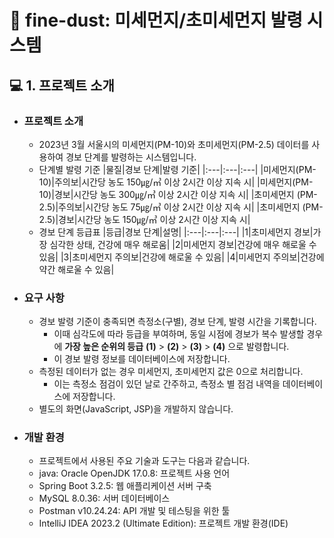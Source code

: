 # 🌿 fine-dust: 미세먼지/초미세먼지 발령 시스템
## 💻 1. 프로젝트 소개
 - ### 프로젝트 소개
   - 2023년 3월 서울시의 미세먼지(PM-10)와 초미세먼지(PM-2.5) 데이터를 사용하여 경보 단계를 발령하는 시스템입니다.
   - 단계별 발령 기준
     |물질|경보 단계|발령 기준|
     |:---|:---|:---|
     |미세먼지(PM-10)|주의보|시간당 농도 150㎍/㎥ 이상 2시간 이상 지속 시|
     |미세먼지(PM-10)|경보|시간당 농도 300㎍/㎥ 이상 2시간 이상 지속 시|
     |초미세먼지 (PM-2.5)|주의보|시간당 농도 75㎍/㎥ 이상 2시간 이상 지속 시|
     |초미세먼지 (PM-2.5)|경보|시간당 농도 150㎍/㎥ 이상 2시간 이상 지속 시|
   - 경보 단계 등급표
     |등급|경보 단계|설명|
     |:---|:---|:---|
     |1|초미세먼지 경보|가장 심각한 상태, 건강에 매우 해로움|
     |2|미세먼지 경보|건강에 매우 해로울 수 있음|
     |3|초미세먼지 주의보|건강에 해로울 수 있음|
     |4|미세먼지 주의보|건강에 약간 해로울 수 있음|
  
 - ### 요구 사항
   - 경보 발령 기준이 충족되면 측정소(구별), 경보 단계, 발령 시간을 기록합니다. 
     - 이때 심각도에 따라 등급을 부여하며, 동일 시점에 경보가 복수 발생할 경우에 **가장 높은 순위의 등급** **(1)** > **(2)** > **(3)** > **(4)** 으로 발령합니다.
     - 이 경보 발령 정보를 데이터베이스에 저장합니다.
   - 측정된 데이터가 없는 경우 미세먼지, 초미세먼지 값은 0으로 처리합니다.
     - 이는 측정소 점검이 있던 날로 간주하고, 측정소 별 점검 내역을 데이터베이스에 저장합니다.
   - 별도의 화면(JavaScript, JSP)을 개발하지 않습니다.
  
- ### 개발 환경
  - 프로젝트에서 사용된 주요 기술과 도구는 다음과 같습니다.
  - java: Oracle OpenJDK 17.0.8: 프로젝트 사용 언어
  - Spring Boot 3.2.5: 웹 애플리케이션 서버 구축
  - MySQL 8.0.36: 서버 데이터베이스 
  - Postman v10.24.24: API 개발 및 테스팅을 위한 툴
  - IntelliJ IDEA 2023.2 (Ultimate Edition): 프로젝트 개발 환경(IDE)

  
